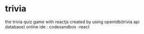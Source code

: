 # trivia
the trivia quiz game with reactjs
created by using opentdb(trivia api database)
online ide : codesandbox -react 
